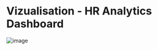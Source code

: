 # Vizualisation - HR Analytics Dashboard

![image](https://github.com/user-attachments/assets/03e882ae-054e-4c35-a221-7759edd20458)
